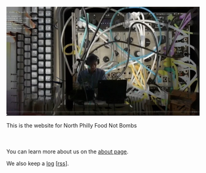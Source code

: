 [![](header.jpeg)](./)

This is the website for North Philly Food Not Bombs
<br><br><br><br>
You can learn more about us on the [about page](about).

We also keep a [log](log) [[rss](log/rss.xml)].
